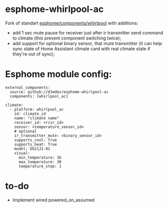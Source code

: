 # esphome-whirlpool-ac

Fork of standart [esphome/components/whirlpool](https://github.com/esphome/esphome/tree/28b5c535ec597571d836aeaf2c051a3c0b61b976/esphome/components/whirlpool) with additions:
* add 1 sec mute pause for receiver just after ir transmitter send command to climate (this prevent component switching twice);
* add support for optional binary sensor, that mute transmitter (it can help sync state of Home Assistant climate card with real climate state if they're out of sync); 

# Esphome module config:
```
external_components:
  source: github://d1mdev/esphome-whirlpool-ac
  components: [whirlpool_ac]

climate:
  - platform: whirlpool_ac
    id: climate_id
    name: "climate name"
    receiver_id: <rcvr_id>
    sensor: <temperature_sensor_id>
    # optional
    ir_transmitter_mute: <binary_sensor_id>
    supports_cool: True
    supports_heat: True
    model: DG11J1-91
    visual:
      min_temperature: 16
      max_temperature: 30
      temperature_step: 1
```
# to-do
* Implement wired powered_on_assumed
